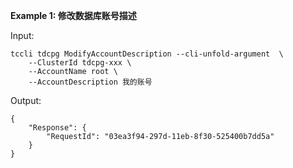 **Example 1: 修改数据库账号描述**



Input: 

```
tccli tdcpg ModifyAccountDescription --cli-unfold-argument  \
    --ClusterId tdcpg-xxx \
    --AccountName root \
    --AccountDescription 我的账号
```

Output: 
```
{
    "Response": {
        "RequestId": "03ea3f94-297d-11eb-8f30-525400b7dd5a"
    }
}
```

